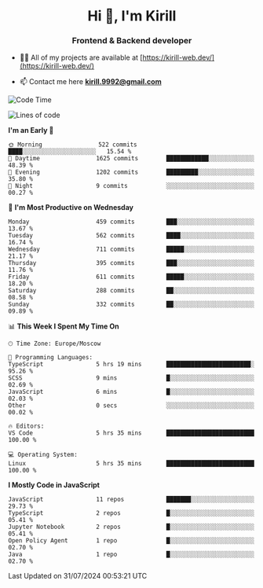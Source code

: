<h1 align="center">Hi 👋, I'm Kirill</h1>
<h3 align="center">Frontend & Backend developer</h3>

- 👨‍💻 All of my projects are available at [https://kirill-web.dev/](https://kirill-web.dev/)

- 📫 Contact me here **kirill.9992@gmail.com**











<!--START_SECTION:waka-->
![Code Time](http://img.shields.io/badge/Code%20Time-1%2C904%20hrs%2050%20mins-blue)

![Lines of code](https://img.shields.io/badge/From%20Hello%20World%20I%27ve%20Written-4.0%20million%20lines%20of%20code-blue)

**I'm an Early 🐤** 

```text
🌞 Morning                522 commits         ████░░░░░░░░░░░░░░░░░░░░░   15.54 % 
🌆 Daytime                1625 commits        ████████████░░░░░░░░░░░░░   48.39 % 
🌃 Evening                1202 commits        █████████░░░░░░░░░░░░░░░░   35.80 % 
🌙 Night                  9 commits           ░░░░░░░░░░░░░░░░░░░░░░░░░   00.27 % 
```
📅 **I'm Most Productive on Wednesday** 

```text
Monday                   459 commits         ███░░░░░░░░░░░░░░░░░░░░░░   13.67 % 
Tuesday                  562 commits         ████░░░░░░░░░░░░░░░░░░░░░   16.74 % 
Wednesday                711 commits         █████░░░░░░░░░░░░░░░░░░░░   21.17 % 
Thursday                 395 commits         ███░░░░░░░░░░░░░░░░░░░░░░   11.76 % 
Friday                   611 commits         █████░░░░░░░░░░░░░░░░░░░░   18.20 % 
Saturday                 288 commits         ██░░░░░░░░░░░░░░░░░░░░░░░   08.58 % 
Sunday                   332 commits         ██░░░░░░░░░░░░░░░░░░░░░░░   09.89 % 
```


📊 **This Week I Spent My Time On** 

```text
🕑︎ Time Zone: Europe/Moscow

💬 Programming Languages: 
TypeScript               5 hrs 19 mins       ████████████████████████░   95.26 % 
SCSS                     9 mins              █░░░░░░░░░░░░░░░░░░░░░░░░   02.69 % 
JavaScript               6 mins              █░░░░░░░░░░░░░░░░░░░░░░░░   02.03 % 
Other                    0 secs              ░░░░░░░░░░░░░░░░░░░░░░░░░   00.02 % 

🔥 Editors: 
VS Code                  5 hrs 35 mins       █████████████████████████   100.00 % 

💻 Operating System: 
Linux                    5 hrs 35 mins       █████████████████████████   100.00 % 
```

**I Mostly Code in JavaScript** 

```text
JavaScript               11 repos            ███████░░░░░░░░░░░░░░░░░░   29.73 % 
TypeScript               2 repos             █░░░░░░░░░░░░░░░░░░░░░░░░   05.41 % 
Jupyter Notebook         2 repos             █░░░░░░░░░░░░░░░░░░░░░░░░   05.41 % 
Open Policy Agent        1 repo              █░░░░░░░░░░░░░░░░░░░░░░░░   02.70 % 
Java                     1 repo              █░░░░░░░░░░░░░░░░░░░░░░░░   02.70 % 
```




 Last Updated on 31/07/2024 00:53:21 UTC
<!--END_SECTION:waka-->
